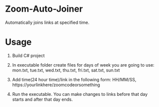 # Zoom-Auto-Joiner
Automatically joins links at specified time.

# Usage
1) Build C# project

2) In executable folder create files for days of week you are going to use:
   mon.txt, 
   tue.txt, 
   wed.txt, 
   thu.txt, 
   fri.txt, 
   sat.txt, 
   sun.txt

3) Add time(24 hour time)/link in the following form:
   HH/MM/SS, https://yourlinkhere/zoomcodeorsomething
   
4) Run the executable. You can make changes to links before that day starts and after that day ends.
